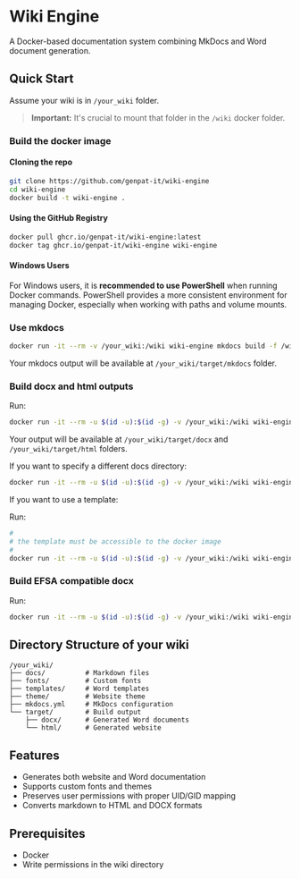 # Wiki Engine

A Docker-based documentation system combining MkDocs and Word document generation.

## Quick Start

Assume your wiki is in `/your_wiki` folder.

> **Important:** It's crucial to mount that folder in the `/wiki` docker folder.

### Build the docker image

#### Cloning the repo

```bash
git clone https://github.com/genpat-it/wiki-engine
cd wiki-engine
docker build -t wiki-engine .
```

#### Using the GitHub Registry

```bash
docker pull ghcr.io/genpat-it/wiki-engine:latest
docker tag ghcr.io/genpat-it/wiki-engine wiki-engine
```

#### Windows Users

For Windows users, it is **recommended to use PowerShell** when running Docker commands. PowerShell provides a more consistent environment for managing Docker, especially when working with paths and volume mounts.

### Use mkdocs

```bash
docker run -it --rm -v /your_wiki:/wiki wiki-engine mkdocs build -f /wiki/mkdocs.yml --site-dir /wiki/target/mkdocs
```

Your mkdocs output will be available at `/your_wiki/target/mkdocs` folder.

### Build docx and html outputs

Run:
```bash
docker run -it --rm -u $(id -u):$(id -g) -v /your_wiki:/wiki wiki-engine build-docx
```

Your output will be available at `/your_wiki/target/docx` and  `/your_wiki/target/html` folders.

If you want to specify a different docs directory:

```bash
docker run -it --rm -u $(id -u):$(id -g) -v /your_wiki:/wiki wiki-engine build-docx --docs-dir /path/accessible/from/docker/image/docs
```

If you want to use a template:

Run:
```bash
#
# the template must be accessible to the docker image
#
docker run -it --rm -u $(id -u):$(id -g) -v /your_wiki:/wiki wiki-engine build-docx --template /template/path/accessible/from/docker/image
```

### Build EFSA compatible docx

Run:
```bash
docker run -it --rm -u $(id -u):$(id -g) -v /your_wiki:/wiki wiki-engine build-docx --efsa 
```

## Directory Structure of your wiki

```
/your_wiki/
├── docs/          # Markdown files
├── fonts/         # Custom fonts
├── templates/     # Word templates
├── theme/         # Website theme
├── mkdocs.yml     # MkDocs configuration
└── target/        # Build output
    ├── docx/      # Generated Word documents
    └── html/      # Generated website
```

## Features

- Generates both website and Word documentation
- Supports custom fonts and themes
- Preserves user permissions with proper UID/GID mapping
- Converts markdown to HTML and DOCX formats
  
## Prerequisites

- Docker
- Write permissions in the wiki directory